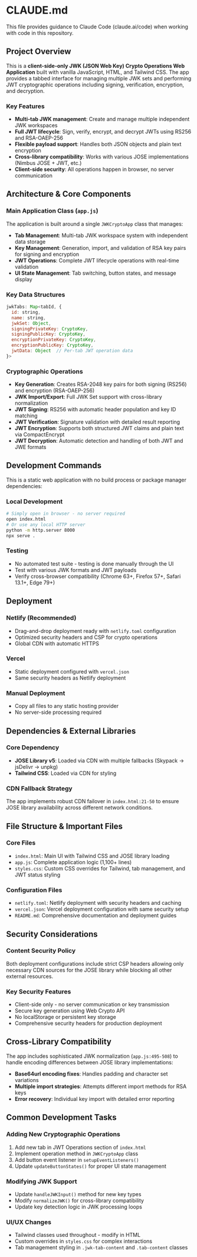 # CLAUDE.md

This file provides guidance to Claude Code (claude.ai/code) when working with code in this repository.

## Project Overview

This is a **client-side-only JWK (JSON Web Key) Crypto Operations Web Application** built with vanilla JavaScript, HTML, and Tailwind CSS. The app provides a tabbed interface for managing multiple JWK sets and performing JWT cryptographic operations including signing, verification, encryption, and decryption.

### Key Features
- **Multi-tab JWK management**: Create and manage multiple independent JWK workspaces
- **Full JWT lifecycle**: Sign, verify, encrypt, and decrypt JWTs using RS256 and RSA-OAEP-256
- **Flexible payload support**: Handles both JSON objects and plain text encryption
- **Cross-library compatibility**: Works with various JOSE implementations (Nimbus JOSE + JWT, etc.)
- **Client-side security**: All operations happen in browser, no server communication

## Architecture & Core Components

### Main Application Class (`app.js`)
The application is built around a single `JWKCryptoApp` class that manages:

- **Tab Management**: Multi-tab JWK workspace system with independent data storage
- **Key Management**: Generation, import, and validation of RSA key pairs for signing and encryption
- **JWT Operations**: Complete JWT lifecycle operations with real-time validation
- **UI State Management**: Tab switching, button states, and message display

### Key Data Structures
```javascript
jwkTabs: Map<tabId, {
  id: string,
  name: string,
  jwkSet: Object,
  signingPrivateKey: CryptoKey,
  signingPublicKey: CryptoKey,
  encryptionPrivateKey: CryptoKey,
  encryptionPublicKey: CryptoKey,
  jwtData: Object  // Per-tab JWT operation data
}>
```

### Cryptographic Operations
- **Key Generation**: Creates RSA-2048 key pairs for both signing (RS256) and encryption (RSA-OAEP-256)
- **JWK Import/Export**: Full JWK Set support with cross-library normalization
- **JWT Signing**: RS256 with automatic header population and key ID matching
- **JWT Verification**: Signature validation with detailed result reporting  
- **JWT Encryption**: Supports both structured JWT claims and plain text via CompactEncrypt
- **JWT Decryption**: Automatic detection and handling of both JWT and JWE formats

## Development Commands

This is a static web application with no build process or package manager dependencies:

### Local Development
```bash
# Simply open in browser - no server required
open index.html
# Or use any local HTTP server
python -m http.server 8000
npx serve .
```

### Testing
- No automated test suite - testing is done manually through the UI
- Test with various JWK formats and JWT payloads
- Verify cross-browser compatibility (Chrome 63+, Firefox 57+, Safari 13.1+, Edge 79+)

## Deployment

### Netlify (Recommended)
- Drag-and-drop deployment ready with `netlify.toml` configuration
- Optimized security headers and CSP for crypto operations
- Global CDN with automatic HTTPS

### Vercel
- Static deployment configured with `vercel.json`
- Same security headers as Netlify deployment

### Manual Deployment
- Copy all files to any static hosting provider
- No server-side processing required

## Dependencies & External Libraries

### Core Dependency
- **JOSE Library v5**: Loaded via CDN with multiple fallbacks (Skypack → jsDelivr → unpkg)
- **Tailwind CSS**: Loaded via CDN for styling

### CDN Fallback Strategy
The app implements robust CDN failover in `index.html:21-50` to ensure JOSE library availability across different network conditions.

## File Structure & Important Files

### Core Files
- `index.html`: Main UI with Tailwind CSS and JOSE library loading
- `app.js`: Complete application logic (1,100+ lines)
- `styles.css`: Custom CSS overrides for Tailwind, tab management, and JWT status styling

### Configuration Files
- `netlify.toml`: Netlify deployment with security headers and caching
- `vercel.json`: Vercel deployment configuration with same security setup
- `README.md`: Comprehensive documentation and deployment guides

## Security Considerations

### Content Security Policy
Both deployment configurations include strict CSP headers allowing only necessary CDN sources for the JOSE library while blocking all other external resources.

### Key Security Features
- Client-side only - no server communication or key transmission
- Secure key generation using Web Crypto API
- No localStorage or persistent key storage
- Comprehensive security headers for production deployment

## Cross-Library Compatibility

The app includes sophisticated JWK normalization (`app.js:495-508`) to handle encoding differences between JOSE library implementations:

- **Base64url encoding fixes**: Handles padding and character set variations
- **Multiple import strategies**: Attempts different import methods for RSA keys
- **Error recovery**: Individual key import with detailed error reporting

## Common Development Tasks

### Adding New Cryptographic Operations
1. Add new tab in JWT Operations section of `index.html`
2. Implement operation method in `JWKCryptoApp` class
3. Add button event listener in `setupEventListeners()`
4. Update `updateButtonStates()` for proper UI state management

### Modifying JWK Support
- Update `handleJWKInput()` method for new key types
- Modify `normalizeJWK()` for cross-library compatibility
- Update key detection logic in JWK processing loops

### UI/UX Changes
- Tailwind classes used throughout - modify in HTML
- Custom overrides in `styles.css` for complex interactions
- Tab management styling in `.jwk-tab-content` and `.tab-content` classes